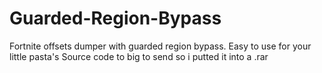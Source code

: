 # Guarded-Region-Bypass
Fortnite offsets dumper with guarded region bypass. Easy to use for your little pasta's 
Source code to big to send so i putted it into a .rar
